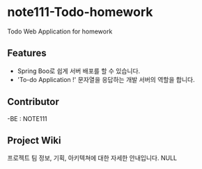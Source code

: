 # note111-Todo-homework

Todo Web Application for homework

## Features

- Spring Boo로 쉽게 서버 배포를 할 수 있습니다.
- 'To-do Application !' 문자열을 응답하는 개발 서버의 역할을 합니다.

## Contributor

-BE : NOTE111

## Project Wiki

프로젝트 팀 정보, 기획, 아키텍쳐에 대한 자세한 안내입니다.
NULL
